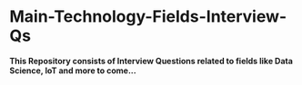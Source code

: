 # Main-Technology-Fields-Interview-Qs

**This Repository consists of Interview Questions related to fields like Data Science, IoT and more to come...**
